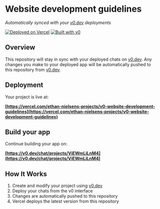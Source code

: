 # Website development guidelines

*Automatically synced with your [v0.dev](https://v0.dev) deployments*

[![Deployed on Vercel](https://img.shields.io/badge/Deployed%20on-Vercel-black?style=for-the-badge&logo=vercel)](https://vercel.com/ethan-nielsens-projects/v0-website-development-guidelines)
[![Built with v0](https://img.shields.io/badge/Built%20with-v0.dev-black?style=for-the-badge)](https://v0.dev/chat/projects/ViEWmLiLnM4)

## Overview

This repository will stay in sync with your deployed chats on [v0.dev](https://v0.dev).
Any changes you make to your deployed app will be automatically pushed to this repository from [v0.dev](https://v0.dev).

## Deployment

Your project is live at:

**[https://vercel.com/ethan-nielsens-projects/v0-website-development-guidelines](https://vercel.com/ethan-nielsens-projects/v0-website-development-guidelines)**

## Build your app

Continue building your app on:

**[https://v0.dev/chat/projects/ViEWmLiLnM4](https://v0.dev/chat/projects/ViEWmLiLnM4)**

## How It Works

1. Create and modify your project using [v0.dev](https://v0.dev)
2. Deploy your chats from the v0 interface
3. Changes are automatically pushed to this repository
4. Vercel deploys the latest version from this repository